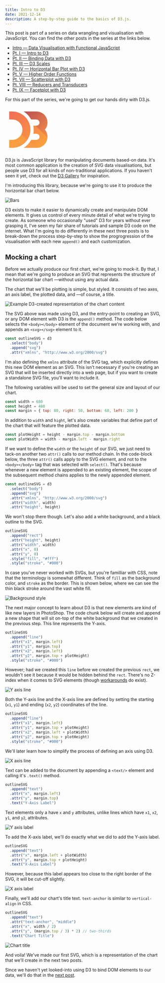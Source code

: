 ```yaml
---
title: Intro to D3
date: 2021-12-14
description: A step-by-step guide to the basics of D3.js.
---
```


<div class="call-out-indigo">

This post is part of a series on data wrangling and visualisation with JavaScript.
You can find the other posts in the series at the links below.

- [Intro — Data Visualisation with Functional JavaScript](../data-wrangling-with-js)
- [Pt. I — Intro to D3](../intro-to-d3)
- [Pt. II — Binding Data with D3](../binding-data-d3)
- [Pt. III — D3 Scales](../d3-scales)
- [Pt. IV — Horizontal Bar Plot with D3](../horizontal-bar-plot)
- [Pt. V — Higher Order Functions](../higher-order-functions)
- [Pt. VII — Scatterplot with D3](../scatter-plot)
- [Pt. VIII — Reducers and Transducers](../reducing-arrays)
- [Pt. IX — Facetplot with D3](../facet-plot)

</div>

For this part of the series, we're going to get our hands dirty with D3.js.

<svg version="1.1" xmlns="http://www.w3.org/2000/svg" width="150" height="150" viewBox="-10 -10 116 111">
  <clipPath id="clip">
    <path d="M0,0h7.75a45.5,45.5 0 1 1 0,91h-7.75v-20h7.75a25.5,25.5 0 1 0 0,-51h-7.75zm36.2510,0h32a27.75,27.75 0 0 1 21.331,45.5a27.75,27.75 0 0 1 -21.331,45.5h-32a53.6895,53.6895 0 0 0 18.7464,-20h13.2526a7.75,7.75 0 1 0 0,-15.5h-7.75a53.6895,53.6895 0 0 0 0,-20h7.75a7.75,7.75 0 1 0 0,-15.5h-13.2526a53.6895,53.6895 0 0 0 -18.7464,-20z"/>
  </clipPath>
  <linearGradient id="gradient-1" gradientUnits="userSpaceOnUse" x1="7" y1="64" x2="50" y2="107">
    <stop offset="0" stop-color="#f9a03c"/>
    <stop offset="1" stop-color="#f7974e"/>
  </linearGradient>
  <linearGradient id="gradient-2" gradientUnits="userSpaceOnUse" x1="2" y1="-2" x2="87" y2="84">
    <stop offset="0" stop-color="#f26d58"/>
    <stop offset="1" stop-color="#f9a03c"/>
  </linearGradient>
  <linearGradient id="gradient-3" gradientUnits="userSpaceOnUse" x1="45" y1="-10" x2="108" y2="53">
    <stop offset="0" stop-color="#b84e51"/>
    <stop offset="1" stop-color="#f68e48"/>
  </linearGradient>
  <g clip-path="url(#clip)">
    <path d="M-100,-102m-28,0v300h300z" fill="url(#gradient-1)"/>
    <path d="M-100,-102m28,0h300v300z" fill="url(#gradient-3)"/>
    <path d="M-100,-102l300,300" fill="none" stroke="url(#gradient-2)" stroke-width="40"/>
  </g>
</svg>

D3.js is JavaScript library for manipulating documents based-on data.
It's most common application is the creation of SVG data visualisations, but people use D3 for all kinds of non-traditional applications.
If you haven't seen it yet, check out the [D3 Gallery](https://observablehq.com/@d3/gallery) for inspiration.

I'm introducing this library, because we're going to use it to produce the horizontal bar chart below.

![Bars](./bars.svg)

D3 exists to make it easier to dynamically create and manipulate DOM elements.
It gives us control of every minute detail of what we're trying to create.
As someone who occasionally "used" D3 for years without ever grasping it, I've seen my fair share of tutorials and sample D3 code on the internet.
What I'm going to do differently in these next three posts is to break-down the process step-by-step to show the progrogression of the visualisation with each new `append()` and each customization.

## Mocking a chart

Before we actually produce our first chart, we're going to mock-it.
By that, I mean that we're going to produce an SVG that represents the structure of the horizontal bar chart —without using any actual data.

The chart that we'll be plotting is simple, but styled.
It consists of two axes, an axis label, the plotted data, and —of course, a title.

![Example D3-created representation of the chart content](./example_title.svg)

The SVG above was made using D3, and the entry-point to creating an SVG, or any DOM element with D3 is the `append()` method.
The code below selects the `<body></body>` element of the document we're working with, and appends an `<svg></svg>` element to it.

```js
const outlineSVG = d3
  .select("body")
  .append("svg")
  .attr("xmlns", "http://www.w3.org/2000/svg")
```

I'm also defining the `xmlns` attribute of the SVG tag, which explicitly defines this new DOM element as an SVG.
This isn't necessary if you're creating an SVG that will be inserted directly into a web page, but if you want to create a standalone SVG file, you'll want to include it.

The following variables will be used to set the general size and layout of our chart.

```js
const width = 680
const height = 480
const margin = { top: 80, right: 50, bottom: 60, left: 200 }
```

In addition to `width` and `hight`, let's also create variables that define part of the chart that will feature the plotted data.

```js
const plotHeight = height - margin.top - margin.bottom
const plotWidth = width - margin.left - margin.right
```

If we want to define the `width` or the `height` of our SVG, we just need to tack-on another two `attr()` calls to our method chain.
In the code-block below, the three `attr()` calls apply to the SVG element, and not to the `<body></body>` tag that was selected with `select()`.
That's because whenever a new element is appended to an existing element, the scope of the subsequent method chains applies to the newly appended element.

```js
const outlineSVG = d3
  .select("body")
  .append("svg")
  .attr("xmlns", "http://www.w3.org/2000/svg")
  .attr("width", width)
  .attr("height", height)
```

We won't stop there though.
Let's also add a white background, and a black outline to the SVG.

```js
outlineSVG
  .append("rect")
  .attr("height", height)
  .attr("width", width)
  .attr("x", 0)
  .attr("y", 0)
  .style("fill", "#fff")
  .style("stroke", "#000")
```

In case you've never worked with SVGs, but you're familliar with CSS, note that the terminology is somewhat different.
Think of `fill` as the background color, and `stroke` as the border.
This is shown below, where we can see the thin black stroke around the vast white fill.

![Background style](./example_bg.svg)

The next major concept to learn about D3 is that new elements are kind of like new layers in PhotoShop.
The code chunk below will create and append a new shape that will sit on-top of the white background that we created in the previous step.
This line represents the Y-axis.

```js
outlineSVG
  .append("line")
  .attr("x1", margin.left)
  .attr("y1", margin.top)
  .attr("x2", margin.left)
  .attr("y2", margin.top + plotHeight)
  .style("stroke", "#000")
```

However; had we created this `line` before we created the previous `rect`, we wouldn't see it because it would be hidden behind the `rect`.
There's no Z-index when it comes to SVG elements (though [workarounds](https://stackoverflow.com/questions/17786618/how-to-use-z-index-in-svg-elements) do exist).

![Y axis line](./example_y.svg)

Both the Y-axis line and the X-axis line are defined by setting the starting (`x1`, `y1`) and ending (`x2`, `y2`) coordinates of the line.

```js
outlineSVG
  .append("line")
  .attr("x1", margin.left)
  .attr("y1", margin.top + plotHeight)
  .attr("x2", margin.left + plotWidth)
  .attr("y2", margin.top + plotHeight)
  .style("stroke", "#000")
```

We'll later learn how to simplify the process of defining an axis using D3.

![X axis line](./example_x.svg)

Text can be added to the document by appending a `<text/>` element and calling it's `.text()` method.

```js
outlineSVG
  .append("text")
  .attr("x", margin.left)
  .attr("y", margin.top)
  .text("Y-Axis Label")
```

Text elements only a have `x` and `y` attributes, unlike lines which have `x1`, `x2`, `y1`, and `y2`, attributes.

![Y axis label](./example_lab_y.svg)

To add the X-axis label, we'll do exactly what we did to add the Y-axis label.

```js
outlineSVG
  .append("text")
  .attr("x", margin.left + plotWidth)
  .attr("y", margin.top + plotHeight)
  .text("X-Axis Label")
```

However, because this label appears too close to the right border of the SVG, it will be cut-off slightly.

![X axis label](./example_lab_x.svg)

Finally, we'll add our chart's title text.
`text-anchor` is similar to `vertical-align` in CSS.

```js
outlineSVG
  .append("text")
  .attr("text-anchor", "middle")
  .attr("x", width / 2)
  .attr("y", (margin.top / 3) * 2) // two-thirds
  .text("Chart Title")
```

![Chart title](./example_title.svg)

And voila!
We've made our first SVG, which is a representation of the chart that we'll create in the next two posts.

Since we haven't yet looked-into using D3 to bind DOM elements to our data, we'll do that in the [next post](../binding-data-d3).
